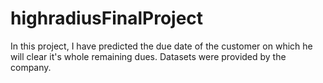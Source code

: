 # highradiusFinalProject

In this project, I have predicted the due date of the customer on which he will clear it's whole remaining dues. Datasets were provided by the company.
